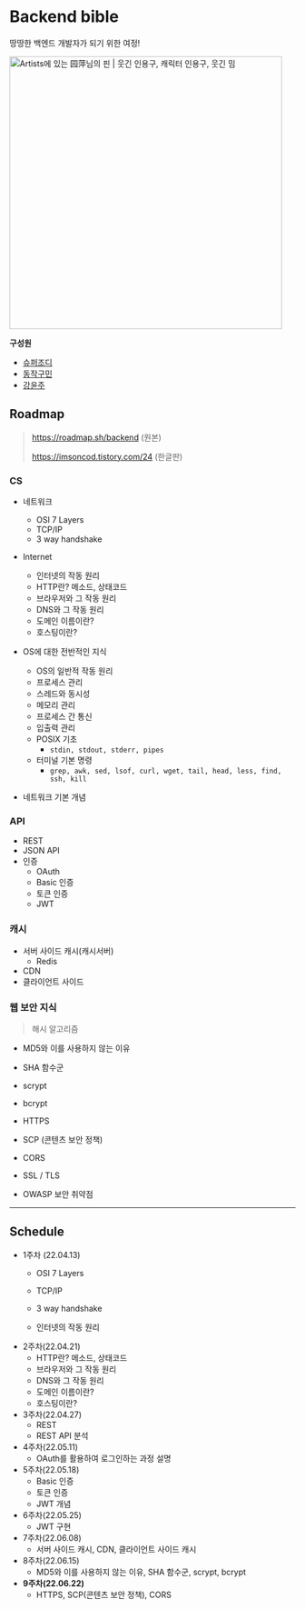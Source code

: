 # Backend bible
땅땅한 백엔드 개발자가 되기 위한 여정!

<img src="https://i.pinimg.com/originals/cc/e5/48/cce54859e1677d77de676d05ae870302.jpg" alt="Artists에 있는 园萍님의 핀 | 웃긴 인용구, 캐릭터 인용구, 웃긴 밈" style="width:50vw;" />

<br>

**구성원**

+ [슈퍼조디](https://github.com/superyodi)
+ [동작구민](https://github.com/Dongjakgu-Min)
+ [강윤주](https://github.com/9an9)

## Roadmap


> https://roadmap.sh/backend (원본)
>
> https://imsoncod.tistory.com/24 (한글판)



### CS

+ 네트워크 
  + OSI 7 Layers
  + TCP/IP
  + 3 way handshake
+ Internet

  + 인터넷의 작동 원리
  + HTTP란? 메소드, 상태코드
  + 브라우저와 그 작동 원리
  + DNS와 그 작동 원리
  + 도메인 이름이란?
  + 호스팅이란?
+ OS에 대한 전반적인 지식

  + OS의 일반적 작동 원리
  + 프로세스 관리
  + 스레드와 동시성
  + 메모리 관리
  + 프로세스 간 통신
  + 입출력 관리
  + POSIX 기초
    + `stdin, stdout, stderr, pipes`
  + 터미널 기본 명령
    + `grep, awk, sed, lsof, curl, wget, tail, head, less, find, ssh, kill`
  
+ 네트워크 기본 개념 



### API

+ REST
+ JSON API
+ 인증
  + OAuth
  + Basic 인증
  + 토큰 인증
  + JWT



### 캐시

+ 서버 사이드 캐시(캐시서버)
  + Redis
+ CDN
+ 클라이언트 사이드



### 웹 보안 지식

> 해시 알고리즘

+ MD5와 이를 사용하지 않는 이유
+ SHA 함수군
+ scrypt
+ bcrypt



+ HTTPS
+ SCP (콘텐츠 보안 정책)
+ CORS
+ SSL / TLS
+ OWASP 보안 취약점 



---



## Schedule



+ 1주차 (22.04.13)
  + OSI 7 Layers
  + TCP/IP
  + 3 way handshake

  + 인터넷의 작동 원리
+ 2주차(22.04.21)
  + HTTP란? 메소드, 상태코드
  + 브라우저와 그 작동 원리
  + DNS와 그 작동 원리
  + 도메인 이름이란?
  + 호스팅이란?
+ 3주차(22.04.27)
  + REST
  + REST API 분석
+ 4주차(22.05.11)
  + OAuth를 활용하여 로그인하는 과정 설명 
+ 5주차(22.05.18)
  + Basic 인증
  + 토큰 인증
  + JWT 개념
+ 6주차(22.05.25)
  + JWT 구현
+ 7주차(22.06.08)
  + 서버 사이드 캐시, CDN, 클라이언트 사이드 캐시
+ 8주차(22.06.15)
  + MD5와 이를 사용하지 않는 이유, SHA 함수군, scrypt, bcrypt 
+ **9주차(22.06.22)**
  + HTTPS, SCP(콘텐츠 보안 정책), CORS
